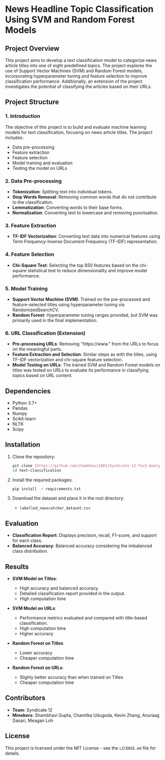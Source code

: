 # News Headline Topic Classification Using SVM and Random Forest Models

## Project Overview

This project aims to develop a text classification model to categorize news article titles into one of eight predefined topics. The project explores the use of Support Vector Machines (SVM) and Random Forest models, incorporating hyperparameter tuning and feature selection to improve classification performance. Additionally, an extension of the project investigates the potential of classifying the articles based on their URLs.

## Project Structure

### 1. Introduction
The objective of this project is to build and evaluate machine learning models for text classification, focusing on news article titles. The project includes:
- Data pre-processing
- Feature extraction
- Feature selection
- Model training and evaluation
- Testing the model on URLs

### 2. Data Pre-processing
- **Tokenization**: Splitting text into individual tokens.
- **Stop Words Removal**: Removing common words that do not contribute to the classification.
- **Lemmatization**: Converting words to their base forms.
- **Normalization**: Converting text to lowercase and removing punctuation.

### 3. Feature Extraction
- **TF-IDF Vectorization**: Converting text data into numerical features using Term Frequency-Inverse Document Frequency (TF-IDF) representation.

### 4. Feature Selection
- **Chi-Square Test**: Selecting the top 850 features based on the chi-square statistical test to reduce dimensionality and improve model performance.

### 5. Model Training
- **Support Vector Machine (SVM)**: Trained on the pre-processed and feature-selected titles using hyperparameter tuning via RandomizedSearchCV.
- **Random Forest**: Hyperparameter tuning ranges provided, but SVM was primarily used in the final implementation.

### 6. URL Classification (Extension)
- **Pre-processing URLs**: Removing "https://www." from the URLs to focus on the meaningful parts.
- **Feature Extraction and Selection**: Similar steps as with the titles, using TF-IDF vectorization and chi-square feature selection.
- **Model Testing on URLs**: The trained SVM and Random Forest models on titles was tested on URLs to evaluate its performance in classifying topics based on URL content.

## Dependencies

- Python 3.7+
- Pandas
- Numpy
- Scikit-learn
- NLTK
- Scipy

## Installation

1. Clone the repository:
   ```bash
   git clone [https://github.com/shambhavi2001/Syndicate-12-Text-Analysis.git]
   cd text-classification
   ```
   
2. Install the required packages:
   ```bash
   pip install -r requirements.txt
   ```

3. Download the dataset and place it in the root directory:
   - `labelled_newscatcher_dataset.csv`

## Evaluation

- **Classification Report**: Displays precision, recall, F1-score, and support for each class.
- **Balanced Accuracy**: Balanced accuracy considering the imbalanced class distribution.

## Results

- **SVM Model on Titles**:
  - High accuracy and balanced accuracy.
  - Detailed classification report provided in the output.
  - High computation time

- **SVM Model on URLs**:
  - Performance metrics evaluated and compared with title-based classification.
  - High computation time
  - Higher accuracy

- **Random Forest on Titles**
  - Lower accuracy
  - Cheaper computation time

- **Random Forest on URLs**:
  - Slighly better accuracy than when trained on Titles
  - Cheaper computation time

## Contributors 

- **Team**: Syndicate 12
- **Mmebers**: Shambhavi Gupta, Chamilka Udugoda, Kevin Zhang, Anuraag Dasari, Meagan Loh

## License
This project is licensed under the MIT License - see the `LICENSE.md` file for details.
